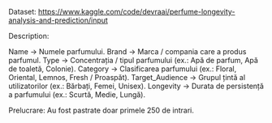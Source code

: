 Dataset:
https://www.kaggle.com/code/devraai/perfume-longevity-analysis-and-prediction/input

Description:

Name → Numele parfumului.
Brand → Marca / compania care a produs parfumul.
Type → Concentrația / tipul parfumului (ex.: Apă de parfum, Apă de toaletă, Colonie).
Category → Clasificarea parfumului (ex.: Floral, Oriental, Lemnos, Fresh / Proaspăt).
Target_Audience → Grupul țintă al utilizatorilor (ex.: Bărbați, Femei, Unisex).
Longevity → Durata de persistență a parfumului (ex.: Scurtă, Medie, Lungă).

Prelucrare:
Au fost pastrate doar primele 250 de intrari.
